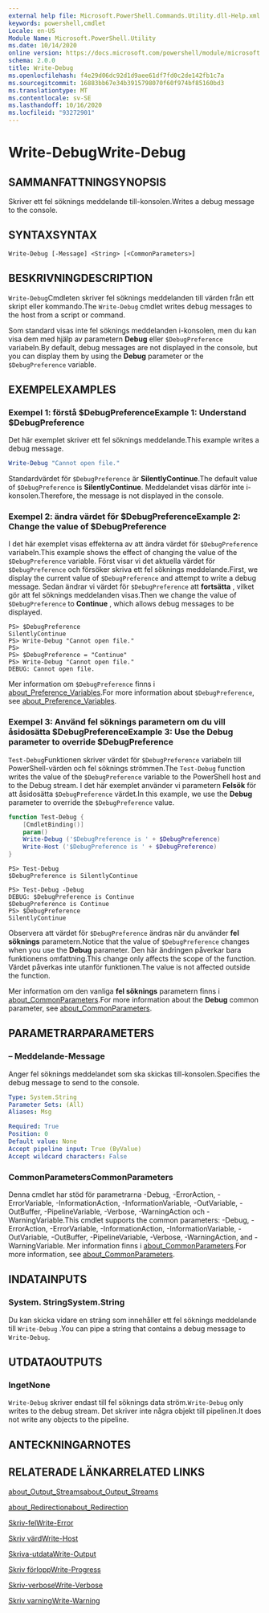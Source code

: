 ```yaml
---
external help file: Microsoft.PowerShell.Commands.Utility.dll-Help.xml
keywords: powershell,cmdlet
Locale: en-US
Module Name: Microsoft.PowerShell.Utility
ms.date: 10/14/2020
online version: https://docs.microsoft.com/powershell/module/microsoft.powershell.utility/write-debug?view=powershell-7.1&WT.mc_id=ps-gethelp
schema: 2.0.0
title: Write-Debug
ms.openlocfilehash: f4e29d06dc92d1d9aee61df7fd0c2de142fb1c7a
ms.sourcegitcommit: 16883bb67e34b3915798070f60f974bf85160bd3
ms.translationtype: MT
ms.contentlocale: sv-SE
ms.lasthandoff: 10/16/2020
ms.locfileid: "93272901"
---
```

# <span data-ttu-id="0edb4-103">Write-Debug</span><span class="sxs-lookup"><span data-stu-id="0edb4-103">Write-Debug</span></span>

## <span data-ttu-id="0edb4-104">SAMMANFATTNING</span><span class="sxs-lookup"><span data-stu-id="0edb4-104">SYNOPSIS</span></span>
<span data-ttu-id="0edb4-105">Skriver ett fel söknings meddelande till-konsolen.</span><span class="sxs-lookup"><span data-stu-id="0edb4-105">Writes a debug message to the console.</span></span>

## <span data-ttu-id="0edb4-106">SYNTAX</span><span class="sxs-lookup"><span data-stu-id="0edb4-106">SYNTAX</span></span>

```
Write-Debug [-Message] <String> [<CommonParameters>]
```

## <span data-ttu-id="0edb4-107">BESKRIVNING</span><span class="sxs-lookup"><span data-stu-id="0edb4-107">DESCRIPTION</span></span>

<span data-ttu-id="0edb4-108">`Write-Debug`Cmdleten skriver fel söknings meddelanden till värden från ett skript eller kommando.</span><span class="sxs-lookup"><span data-stu-id="0edb4-108">The `Write-Debug` cmdlet writes debug messages to the host from a script or command.</span></span>

<span data-ttu-id="0edb4-109">Som standard visas inte fel söknings meddelanden i-konsolen, men du kan visa dem med hjälp av parametern **Debug** eller `$DebugPreference` variabeln.</span><span class="sxs-lookup"><span data-stu-id="0edb4-109">By default, debug messages are not displayed in the console, but you can display them by using the **Debug** parameter or the `$DebugPreference` variable.</span></span>

## <span data-ttu-id="0edb4-110">EXEMPEL</span><span class="sxs-lookup"><span data-stu-id="0edb4-110">EXAMPLES</span></span>

### <span data-ttu-id="0edb4-111">Exempel 1: förstå $DebugPreference</span><span class="sxs-lookup"><span data-stu-id="0edb4-111">Example 1: Understand $DebugPreference</span></span>

<span data-ttu-id="0edb4-112">Det här exemplet skriver ett fel söknings meddelande.</span><span class="sxs-lookup"><span data-stu-id="0edb4-112">This example writes a debug message.</span></span>

```powershell
Write-Debug "Cannot open file."
```

<span data-ttu-id="0edb4-113">Standardvärdet för `$DebugPreference` är **SilentlyContinue**.</span><span class="sxs-lookup"><span data-stu-id="0edb4-113">The default value of `$DebugPreference` is **SilentlyContinue**.</span></span> <span data-ttu-id="0edb4-114">Meddelandet visas därför inte i-konsolen.</span><span class="sxs-lookup"><span data-stu-id="0edb4-114">Therefore, the message is not displayed in the console.</span></span>

### <span data-ttu-id="0edb4-115">Exempel 2: ändra värdet för $DebugPreference</span><span class="sxs-lookup"><span data-stu-id="0edb4-115">Example 2: Change the value of $DebugPreference</span></span>

<span data-ttu-id="0edb4-116">I det här exemplet visas effekterna av att ändra värdet för `$DebugPreference` variabeln.</span><span class="sxs-lookup"><span data-stu-id="0edb4-116">This example shows the effect of changing the value of the `$DebugPreference` variable.</span></span> <span data-ttu-id="0edb4-117">Först visar vi det aktuella värdet för `$DebugPreference` och försöker skriva ett fel söknings meddelande.</span><span class="sxs-lookup"><span data-stu-id="0edb4-117">First, we display the current value of `$DebugPreference` and attempt to write a debug message.</span></span> <span data-ttu-id="0edb4-118">Sedan ändrar vi värdet för `$DebugPreference` att **fortsätta** , vilket gör att fel söknings meddelanden visas.</span><span class="sxs-lookup"><span data-stu-id="0edb4-118">Then we change the value of `$DebugPreference` to **Continue** , which allows debug messages to be displayed.</span></span>

```
PS> $DebugPreference
SilentlyContinue
PS> Write-Debug "Cannot open file."
PS>
PS> $DebugPreference = "Continue"
PS> Write-Debug "Cannot open file."
DEBUG: Cannot open file.
```

<span data-ttu-id="0edb4-119">Mer information om `$DebugPreference` finns i [about_Preference_Variables](/powershell/module/Microsoft.PowerShell.Core/About/about_Preference_Variables).</span><span class="sxs-lookup"><span data-stu-id="0edb4-119">For more information about `$DebugPreference`, see [about_Preference_Variables](/powershell/module/Microsoft.PowerShell.Core/About/about_Preference_Variables).</span></span>

### <span data-ttu-id="0edb4-120">Exempel 3: Använd fel söknings parametern om du vill åsidosätta $DebugPreference</span><span class="sxs-lookup"><span data-stu-id="0edb4-120">Example 3: Use the Debug parameter to override $DebugPreference</span></span>

<span data-ttu-id="0edb4-121">`Test-Debug`Funktionen skriver värdet för `$DebugPreference` variabeln till PowerShell-värden och fel söknings strömmen.</span><span class="sxs-lookup"><span data-stu-id="0edb4-121">The `Test-Debug` function writes the value of the `$DebugPreference` variable to the PowerShell host and to the Debug stream.</span></span> <span data-ttu-id="0edb4-122">I det här exemplet använder vi parametern **Felsök** för att åsidosätta `$DebugPreference` värdet.</span><span class="sxs-lookup"><span data-stu-id="0edb4-122">In this example, we use the **Debug** parameter to override the `$DebugPreference` value.</span></span>

```powershell
function Test-Debug {
    [CmdletBinding()]
    param()
    Write-Debug ('$DebugPreference is ' + $DebugPreference)
    Write-Host ('$DebugPreference is ' + $DebugPreference)
}
```

```
PS> Test-Debug
$DebugPreference is SilentlyContinue

PS> Test-Debug -Debug
DEBUG: $DebugPreference is Continue
$DebugPreference is Continue
PS> $DebugPreference
SilentlyContinue
```

<span data-ttu-id="0edb4-123">Observera att värdet för `$DebugPreference` ändras när du använder **fel söknings** parametern.</span><span class="sxs-lookup"><span data-stu-id="0edb4-123">Notice that the value of `$DebugPreference` changes when you use the **Debug** parameter.</span></span> <span data-ttu-id="0edb4-124">Den här ändringen påverkar bara funktionens omfattning.</span><span class="sxs-lookup"><span data-stu-id="0edb4-124">This change only affects the scope of the function.</span></span> <span data-ttu-id="0edb4-125">Värdet påverkas inte utanför funktionen.</span><span class="sxs-lookup"><span data-stu-id="0edb4-125">The value is not affected outside the function.</span></span>

<span data-ttu-id="0edb4-126">Mer information om den vanliga **fel söknings** parametern finns i [about_CommonParameters](https://go.microsoft.com/fwlink/?LinkID=113216).</span><span class="sxs-lookup"><span data-stu-id="0edb4-126">For more information about the **Debug** common parameter, see [about_CommonParameters](https://go.microsoft.com/fwlink/?LinkID=113216).</span></span>

## <span data-ttu-id="0edb4-127">PARAMETRAR</span><span class="sxs-lookup"><span data-stu-id="0edb4-127">PARAMETERS</span></span>

### <span data-ttu-id="0edb4-128">– Meddelande</span><span class="sxs-lookup"><span data-stu-id="0edb4-128">-Message</span></span>

<span data-ttu-id="0edb4-129">Anger fel söknings meddelandet som ska skickas till-konsolen.</span><span class="sxs-lookup"><span data-stu-id="0edb4-129">Specifies the debug message to send to the console.</span></span>

```yaml
Type: System.String
Parameter Sets: (All)
Aliases: Msg

Required: True
Position: 0
Default value: None
Accept pipeline input: True (ByValue)
Accept wildcard characters: False
```

### <span data-ttu-id="0edb4-130">CommonParameters</span><span class="sxs-lookup"><span data-stu-id="0edb4-130">CommonParameters</span></span>

<span data-ttu-id="0edb4-131">Denna cmdlet har stöd för parametrarna -Debug, -ErrorAction, -ErrorVariable, -InformationAction, -InformationVariable, -OutVariable, -OutBuffer, -PipelineVariable, -Verbose, -WarningAction och -WarningVariable.</span><span class="sxs-lookup"><span data-stu-id="0edb4-131">This cmdlet supports the common parameters: -Debug, -ErrorAction, -ErrorVariable, -InformationAction, -InformationVariable, -OutVariable, -OutBuffer, -PipelineVariable, -Verbose, -WarningAction, and -WarningVariable.</span></span> <span data-ttu-id="0edb4-132">Mer information finns i [about_CommonParameters](https://go.microsoft.com/fwlink/?LinkID=113216).</span><span class="sxs-lookup"><span data-stu-id="0edb4-132">For more information, see [about_CommonParameters](https://go.microsoft.com/fwlink/?LinkID=113216).</span></span>

## <span data-ttu-id="0edb4-133">INDATA</span><span class="sxs-lookup"><span data-stu-id="0edb4-133">INPUTS</span></span>

### <span data-ttu-id="0edb4-134">System. String</span><span class="sxs-lookup"><span data-stu-id="0edb4-134">System.String</span></span>

<span data-ttu-id="0edb4-135">Du kan skicka vidare en sträng som innehåller ett fel söknings meddelande till `Write-Debug` .</span><span class="sxs-lookup"><span data-stu-id="0edb4-135">You can pipe a string that contains a debug message to `Write-Debug`.</span></span>

## <span data-ttu-id="0edb4-136">UTDATA</span><span class="sxs-lookup"><span data-stu-id="0edb4-136">OUTPUTS</span></span>

### <span data-ttu-id="0edb4-137">Inget</span><span class="sxs-lookup"><span data-stu-id="0edb4-137">None</span></span>

<span data-ttu-id="0edb4-138">`Write-Debug` skriver endast till fel söknings data ström.</span><span class="sxs-lookup"><span data-stu-id="0edb4-138">`Write-Debug` only writes to the debug stream.</span></span> <span data-ttu-id="0edb4-139">Det skriver inte några objekt till pipelinen.</span><span class="sxs-lookup"><span data-stu-id="0edb4-139">It does not write any objects to the pipeline.</span></span>

## <span data-ttu-id="0edb4-140">ANTECKNINGAR</span><span class="sxs-lookup"><span data-stu-id="0edb4-140">NOTES</span></span>

## <span data-ttu-id="0edb4-141">RELATERADE LÄNKAR</span><span class="sxs-lookup"><span data-stu-id="0edb4-141">RELATED LINKS</span></span>

[<span data-ttu-id="0edb4-142">about_Output_Streams</span><span class="sxs-lookup"><span data-stu-id="0edb4-142">about_Output_Streams</span></span>](../Microsoft.PowerShell.Core/About/about_Output_Streams.md)

[<span data-ttu-id="0edb4-143">about_Redirection</span><span class="sxs-lookup"><span data-stu-id="0edb4-143">about_Redirection</span></span>](../Microsoft.PowerShell.Core/About/about_Redirection.md)

[<span data-ttu-id="0edb4-144">Skriv-fel</span><span class="sxs-lookup"><span data-stu-id="0edb4-144">Write-Error</span></span>](Write-Error.md)

[<span data-ttu-id="0edb4-145">Skriv värd</span><span class="sxs-lookup"><span data-stu-id="0edb4-145">Write-Host</span></span>](Write-Host.md)

[<span data-ttu-id="0edb4-146">Skriva-utdata</span><span class="sxs-lookup"><span data-stu-id="0edb4-146">Write-Output</span></span>](Write-Output.md)

[<span data-ttu-id="0edb4-147">Skriv förlopp</span><span class="sxs-lookup"><span data-stu-id="0edb4-147">Write-Progress</span></span>](Write-Progress.md)

[<span data-ttu-id="0edb4-148">Skriv-verbose</span><span class="sxs-lookup"><span data-stu-id="0edb4-148">Write-Verbose</span></span>](Write-Verbose.md)

[<span data-ttu-id="0edb4-149">Skriv varning</span><span class="sxs-lookup"><span data-stu-id="0edb4-149">Write-Warning</span></span>](Write-Warning.md)
